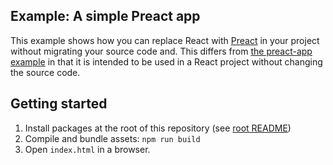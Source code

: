 ## Example: A simple Preact app

This example shows how you can replace React with [Preact](https://preactjs.com/) in your project without migrating your source code and. This differs from [the preact-app example](https://github.com/CMSgov/design-system/tree/main/examples/preact-app) in that it is intended to be used in a React project without changing the source code.

## Getting started

1. Install packages at the root of this repository (see [root README](../../README.md))
1. Compile and bundle assets: `npm run build`
1. Open `index.html` in a browser.
